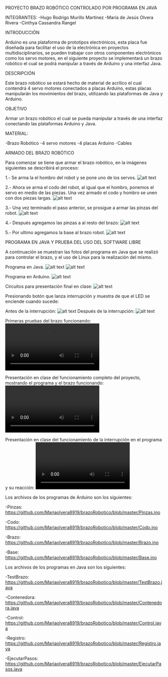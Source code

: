 PROYECTO BRAZO ROBÓTICO CONTROLADO POR PROGRAMA EN JAVA

INTEGRANTES:
-Hugo Rodrigo Murillo Martínez
-María de Jesús Olvera Rivera
-Cinthya Cassandra Rangel

INTRODUCCIÓN

Arduino es una plataforma de prototipos electrónicos, esta placa fue diseñada para facilitar el uso de la electrónica en proyectos multidisciplinarios, se pueden trabajar con otros componentes electrónicos como los servo motores, en el siguiente proyecto se implementará un brazo robótico el cual se podrá manipular a través de Arduino y una interfaz Java.

DESCRIPCIÓN

Este brazo robótico se estará hecho de material de acrílico el cual contendrá 4 servo motores conectados a placas Arduino, estas placas manipularán los movimientos del brazo, utilizando las plataformas de Java y Arduino.

OBJETIVO

Armar un brazo robótico el cual se pueda manipular a través de una interfaz conectando las plataformas Arduino y Java.

MATERIAL:

-Brazo Robótico
-4 servo motores
-4 placas Arduino
-Cables

ARMADO DEL BRAZO ROBÓTICO

Para comenzar se tiene que armar el brazo robótico, en la imágenes siguientes se describirá el proceso:

1.- Se arma la el hombro del robot y se pone uno de los servos.
![alt text](https://github.com/Mariaolvera8919/brazoRobotico/blob/master/WhatsApp%20Image%202018-05-14%20at%204.52.01%20PM.jpeg)

2.- Ahora se arma el codo del robot, al igual que el hombro, ponemos el servo en medio de las piezas. Una vez armado el codo y hombro se unen con dos piezas largas.
![alt text](https://github.com/Mariaolvera8919/brazoRobotico/blob/master/WhatsApp%20Image%202018-05-14%20at%204.52.02%20PM.jpeg)

3.- Una vez terminado  el paso anterior, se prosigue a armar las pinzas del robot.
![alt text](https://github.com/Mariaolvera8919/brazoRobotico/blob/master/WhatsApp%20Image%202018-05-14%20at%204.51.58%20PM.jpeg)

4.- Después agregamos las pinzas a al resto del brazo:
![alt text](https://github.com/Mariaolvera8919/brazoRobotico/blob/master/WhatsApp%20Image%202018-05-14%20at%204.51.55%20PM.jpeg)

5.- Por ultimo agregamos la base al  brazo robot.
![alt text](https://github.com/Mariaolvera8919/brazoRobotico/blob/master/WhatsApp%20Image%202018-05-16%20at%207.38.58%20PM.jpeg)

PROGRAMA EN JAVA Y PRUEBA DEL USO DEL SOFTWARE LIBRE

A continuación se muestran las fotos del programa en Java que se realizó para controlar el brazo, y el uso de Linux para la realización del mismo.

Programa en Java.
![alt text](https://github.com/Mariaolvera8919/brazoRobotico/blob/master/3.png)
![alt text](https://github.com/Mariaolvera8919/brazoRobotico/blob/master/2.png)

Programa en Arduino.
![alt text](https://github.com/Mariaolvera8919/brazoRobotico/blob/master/4.png)

Circuitos para presentación final en clase:
![alt text](https://github.com/Mariaolvera8919/brazoRobotico/blob/master/WhatsApp%20Image%202018-05-18%20at%205.01.43%20PM.jpeg)

Presionando botón que lanza interrupción y muestra de que el LED se enciende cuando sucede:

Antes de la interrupción:
![alt text](https://github.com/Mariaolvera8919/brazoRobotico/blob/master/WhatsApp%20Image%202018-05-18%20at%205.01.45%20PM.jpeg)
Después de la interrupción:
![alt text](https://github.com/Mariaolvera8919/brazoRobotico/blob/master/WhatsApp%20Image%202018-05-18%20at%205.01.44%20PM.jpeg)

Primeras pruebas del brazo funcionando:
![alt text](https://github.com/Mariaolvera8919/brazoRobotico/blob/master/WhatsApp%20Video%202018-05-16%20at%209.03.34%20PM.mp4)

Presentación en clase del funcionamiento completo del proyecto, mostrando el programa y el brazo funcionando:
![alt text](https://github.com/Mariaolvera8919/brazoRobotico/blob/master/WhatsApp%20Video%202018-05-18%20at%205.01.43%20PM.mp4)

Presentación en clase del funcionamiento de la interrupción en el programa y su reacción:
![alt text](https://github.com/Mariaolvera8919/brazoRobotico/blob/master/WhatsApp%20Video%202018-05-18%20at%205.01.44%20PM.mp4)


Los archivos de los programas de Arduino son los siguientes:

-Pinzas: https://github.com/Mariaolvera8919/brazoRobotico/blob/master/Pinzas.ino

-Codo: https://github.com/Mariaolvera8919/brazoRobotico/blob/master/Codo.ino

-Brazo: https://github.com/Mariaolvera8919/brazoRobotico/blob/master/Brazo.ino

-Base: https://github.com/Mariaolvera8919/brazoRobotico/blob/master/Base.ino

Los archivos de los programas en Java son los siguientes:

-TestBrazo: https://github.com/Mariaolvera8919/brazoRobotico/blob/master/TestBrazo.java

-Contenedora: https://github.com/Mariaolvera8919/brazoRobotico/blob/master/Contenedora.java

-Control: https://github.com/Mariaolvera8919/brazoRobotico/blob/master/Control.java

-Registro: https://github.com/Mariaolvera8919/brazoRobotico/blob/master/Registro.java

-EjecutarPasos: https://github.com/Mariaolvera8919/brazoRobotico/blob/master/EjecutarPasos.java
